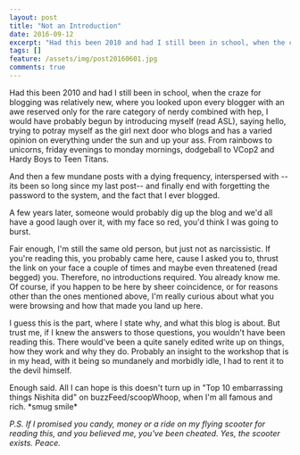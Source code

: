 ```yaml
---
layout: post
title: "Not an Introduction"
date: 2016-09-12
excerpt: "Had this been 2010 and had I still been in school, when the craze for blogging was relatively new, where you looked upon every blogger with an awe reserved only for the rare category of nerdy combined with hep, I would have probably begun by introducing myself (read ASL), saying hello, trying to potray myself as the girl next door who blogs and has a varied opinion on everything under the sun and up your ass. From  rainbows to unicorns, friday evenings to monday mornings, dodgeball to VCop2 and Hardy Boys to Teen Titans."
tags: []
feature: /assets/img/post20160601.jpg
comments: true
---
```


Had this been 2010 and had I still been in school, when the craze for blogging was relatively new, where you looked upon every blogger with an awe reserved only for the rare category of nerdy combined with hep, I would have probably begun by introducing myself (read ASL), saying hello, trying to potray myself as the girl next door who blogs and has a varied opinion on everything under the sun and up your ass. From  rainbows to unicorns, friday evenings to monday mornings, dodgeball to VCop2 and Hardy Boys to Teen Titans.
 
And then a few mundane posts with a dying frequency, interspersed with --its been so long since my last post-- and finally end with forgetting the password to the system, and the fact that I ever blogged.

A few years later, someone would probably dig up the blog and we'd all have a good laugh over it, with my face so red, you'd think I was going to burst.

Fair enough, I'm still the same old person, but just not as narcissistic. If you're reading this, you probably came here, cause I asked you to, thrust the link on your face a couple of times and maybe even threatened (read begged) you. Therefore, no introductions required. You already know me. Of course, if you happen to be here by sheer coincidence, or for reasons other than the ones mentioned above, I'm really curious about what you were browsing and how that made you land up here.

I guess this is the part, where I state why, and what this blog is about. But trust me, if I knew the answers to those questions, you wouldn't have been reading this. There would've been a quite sanely edited write up on things, how they work and why they do. Probably an insight to the workshop that is in my head, with it being so mundanely and morbidly idle, I had to rent it to the devil himself. 

Enough said. All I can hope is this doesn't turn up in "Top 10 embarrassing things Nishita did" on buzzFeed/scoopWhoop, when I'm all famous and rich. \*smug smile\*

*P.S. If I promised you candy, money or a ride on my flying scooter for reading this, and you believed me, you've been cheated. Yes, the scooter exists. Peace.*
